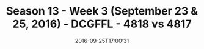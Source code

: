 ---
title: Season 13 - Week 3 (September 23 & 25, 2016) - DCGFFL - 4818 vs 4817
teams_score:
- team: 4818
  score:
- team: 4817
  score: 0
mvp: M. Washington (Lime); A. Carr (Kelly)
game-ball: J. Grossman (Lime); B. Watkajtys (Kelly)
sportsperson: ''
season: 13
week: 3
date: '2016-09-25T17:00:31'
pageid: season-13-week-3-september-23-25-2016-4818-vs-4817
---